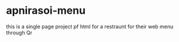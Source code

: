 # apnirasoi-menu
this is a single page project pf html for a restraunt for their web menu through Qr

